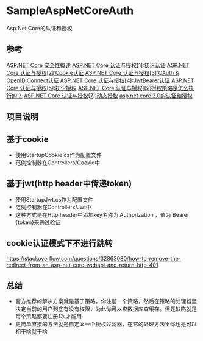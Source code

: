 # SampleAspNetCoreAuth
Asp.Net Core的认证和授权

## 参考
[ASP.NET Core 安全性概述](https://docs.microsoft.com/zh-cn/aspnet/core/security/)
[ASP.NET Core 认证与授权[1]:初识认证](https://www.cnblogs.com/RainingNight/archive/2017/09/26/7512903.html)
[ASP.NET Core 认证与授权[2]:Cookie认证](https://www.cnblogs.com/RainingNight/p/cookie-authentication-in-asp-net-core.html)
[ASP.NET Core 认证与授权[3]:OAuth & OpenID Connect认证](https://www.cnblogs.com/RainingNight/p/oidc-authentication-in-asp-net-core.html)
[ASP.NET Core 认证与授权[4]:JwtBearer认证](https://www.cnblogs.com/RainingNight/p/jwtbearer-authentication-in-asp-net-core.html)
[ASP.NET Core 认证与授权[5]:初识授权](https://www.cnblogs.com/RainingNight/p/authorization-in-asp-net-core.html)
[ASP.NET Core 认证与授权[6]:授权策略是怎么执行的？](https://www.cnblogs.com/RainingNight/p/authorize-how-to-work-in-asp-net-core.html)
[ASP.NET Core 认证与授权[7]:动态授权](https://www.cnblogs.com/RainingNight/p/dynamic-authorization-in-asp-net-core.html)
[asp.net core 2.0的认证和授权](https://www.cnblogs.com/axzxs2001/p/7482771.html)

## 项目说明

## 基于cookie
* 使用StartupCookie.cs作为配置文件
* 范例控制器在Controllers/Cookie中

## 基于jwt(http header中传递token)
* 使用StartupJwt.cs作为配置文件
* 范例控制器在Controllers/Jwt中
* 这种方式是在Http header中添加key名称为 Authorization ，值为 Bearer {token}来通过验证

## cookie认证模式下不进行跳转
https://stackoverflow.com/questions/32863080/how-to-remove-the-redirect-from-an-asp-net-core-webapi-and-return-http-401

## 总结
* 官方推荐的解决方案就是基于策略，你注册一个策略，然后在策略的处理器里决定当前的用户到底有没有权限，为此你可以查数据库查缓存。但是缺陷就是每个策略都要注册1次才能用
* 更简单直接的方法就是自定义一个授权过滤器，在它的处理方法里你也是可以相干啥就干啥